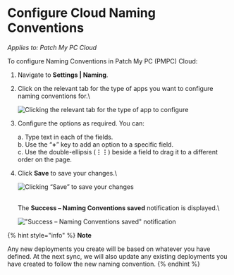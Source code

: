# Configure Cloud Naming Conventions

_Applies to: Patch My PC Cloud_

To configure Naming Conventions in Patch My PC (PMPC) Cloud:

1. Navigate to **Settings | Naming**.
2.  Click on the relevant tab for the type of apps you want to configure naming conventions for.\\

    ![Clicking the relevant tab for the type of app to configure](../../../.gitbook/assets/image-\(659\).png)
3.  Configure the options as required. You can:

    a. Type text in each of the fields.\
    b. Use the “**+**” key to add an option to a specific field.\
    c. Use the double-ellipsis (**⋮⋮**) beside a field to drag it to a different order on the page.
4.  Click **Save** to save your changes.\\

    ![Clicking “Save” to save your changes](../../../.gitbook/assets/image-\(660\).png)

    \
    The **Success – Naming Conventions saved** notification is displayed.\\

    !["Success – Naming Conventions saved" notification](../../../.gitbook/assets/image-\(1777\).png)

{% hint style="info" %}
**Note**

Any new deployments you create will be based on whatever you have defined. At the next sync, we will also update any existing deployments you have created to follow the new naming convention.
{% endhint %}
